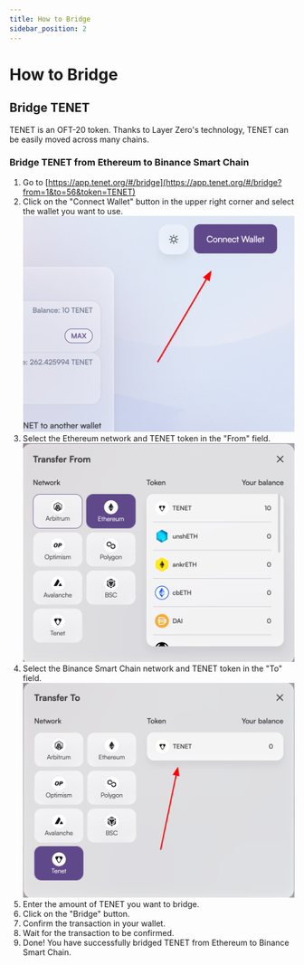 ```yaml
---
title: How to Bridge
sidebar_position: 2
---
```


# How to Bridge
## Bridge TENET
TENET is an OFT-20 token. Thanks to Layer Zero's technology, TENET can be easily moved across many chains.

### Bridge TENET from Ethereum to Binance Smart Chain

1. Go to [https://app.tenet.org/#/bridge](https://app.tenet.org/#/bridge?from=1&to=56&token=TENET)
2. Сlick on the "Connect Wallet" button in the upper right corner and select the wallet you want to use.
![Connect wallet](./images/connect_wallet.png)
3. Select the Ethereum network and TENET token in the "From" field.
![Select From](./images/select_from.png)
4. Select the Binance Smart Chain network and TENET token in the "To" field.
![Select To](./images/select_to.png)
5. Enter the amount of TENET you want to bridge.
6. Click on the "Bridge" button.
7. Confirm the transaction in your wallet.
8. Wait for the transaction to be confirmed.
9. Done! You have successfully bridged TENET from Ethereum to Binance Smart Chain.
